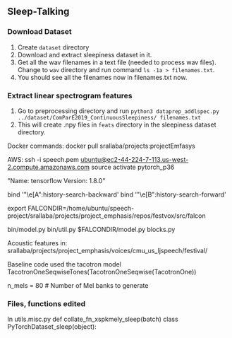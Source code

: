 ## Sleep-Talking

### Download Dataset
1. Create `dataset` directory
2. Download and extract sleepiness dataset in it.
3. Get all the wav filenames in a text file (needed to process wav files). Change to `wav` directory and run command `ls -1a > filenames.txt`.
4. You should see all the filenames now in filenames.txt now.

### Extract linear spectrogram features
1. Go to preprocessing directory and run `python3 dataprep_addlspec.py ../dataset/ComParE2019_ContinuousSleepiness/ filenames.txt`
2. This will create .npy files in `feats` directory in the sleepiness dataset directory.



Docker commands:
docker pull srallaba/projects:projectEmfasys


AWS:
ssh -i speech.pem ubuntu@ec2-44-224-7-113.us-west-2.compute.amazonaws.com
source activate pytorch_p36

"Name: tensorflow
Version: 1.8.0"

bind '"\e[A":history-search-backward'
bind '"\e[B":history-search-forward'

export FALCONDIR=/home/ubuntu/speech-project/srallaba/projects/project_emphasis/repos/festvox/src/falcon

bin/model.py
bin/util.py
$FALCONDIR/model.py
blocks.py


Acoustic features in:
srallaba/projects/project_emphasis/voices/cmu_us_ljspeech/festival/

Baseline code used the tacotron model TacotronOneSeqwiseTones(TacotronOneSeqwise(TacotronOne))

n_mels = 80  # Number of Mel banks to generate


### Files, functions edited
In utils.misc.py
def collate_fn_xspkmely_sleep(batch)
class PyTorchDataset_sleep(object):



